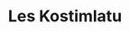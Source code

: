 ---
layout: article
authors: Ondřej „Nord“ Mráz
title: 'Les Kostimlatu'
tags: 'materiály a doplňky, inspirace, hexy'
summary: 'Minimalistický hexcrawl na tři kvalitní večery'
---